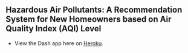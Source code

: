 ## Hazardous Air Pollutants: A Recommendation System for New Homeowners based on Air Quality Index (AQI) Level

* View the Dash app here on [Heroku](https://choropleth-air-pollutants.herokuapp.com/).
